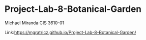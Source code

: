 # Project-Lab-8-Botanical-Garden
Michael Miranda CIS 3610-01

Link:https://mgratricz.github.io/Project-Lab-8-Botanical-Garden/
